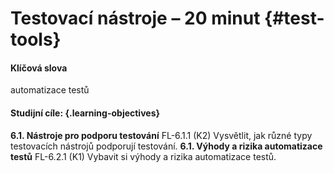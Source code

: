# Testovací nástroje – 20 minut {#test-tools}

#### Klíčová slova

automatizace testů

#### Studijní cíle: {.learning-objectives}

**6.1. Nástroje pro podporu testování**
FL-6.1.1 (K2) Vysvětlit, jak různé typy testovacích nástrojů podporují testování.
**6.1. Výhody a rizika automatizace testů**
FL-6.2.1 (K1) Vybavit si výhody a rizika automatizace testů.
